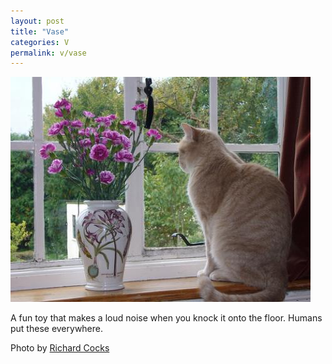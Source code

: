 ```yaml
---
layout: post
title: "Vase"
categories: V
permalink: v/vase
---
```


<img src="/images/v/vase.jpg">

A fun toy that makes a loud noise when you knock it onto the floor. Humans put these everywhere.

Photo by <a href="http://www.flickr.com/photos/richardland/279081793/">Richard Cocks</a>